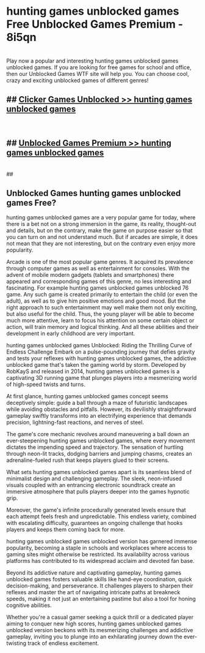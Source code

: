 # hunting games unblocked games  Free Unblocked Games Premium - 8i5qn <br>
<br>
Play now a popular and interesting hunting games unblocked games unblocked games. If you are looking for free games for school and office, then our Unblocked Games WTF site will help you. You can choose cool, crazy and exciting unblocked games of different genres!


## ##  [Clicker Games Unblocked >> hunting games unblocked games](http://freeplayer.one?title=hunting_games_unblocked_games&ref=UGames)
  <br>

##  ## [Unblocked Games Premium >> hunting games unblocked games](http://freeplayer.one?title=hunting_games_unblocked_games&ref=UGames)
  <br>
  ##



## Unblocked Games hunting games unblocked games Free?

hunting games unblocked games are a very popular game for today, where there is a bet not on a strong immersion in the game, its reality, thought-out and details, but on the contrary, make the game on purpose easier so that you can turn on and not understand much. But if arcades are simple, it does not mean that they are not interesting, but on the contrary even enjoy more popularity.

Arcade is one of the most popular game genres. It acquired its prevalence through computer games as well as entertainment for consoles. With the advent of mobile modern gadgets (tablets and smartphones) there appeared and corresponding games of this genre, no less interesting and fascinating. For example hunting games unblocked games unblocked 76 game. Any such game is created primarily to entertain the child (or even the adult), as well as to give him positive emotions and good mood. But the right approach to such entertainment may well make them not only exciting, but also useful for the child. Thus, the young player will be able to become much more attentive, learn to focus his attention on some certain object or action, will train memory and logical thinking. And all these abilities and their development in early childhood are very important.

hunting games unblocked games Unblocked: Riding the Thrilling Curve of Endless Challenge
Embark on a pulse-pounding journey that defies gravity and tests your reflexes with hunting games unblocked games, the addictive unblocked game that's taken the gaming world by storm. Developed by RobKayS and released in 2014, hunting games unblocked games is a captivating 3D running game that plunges players into a mesmerizing world of high-speed twists and turns.

At first glance, hunting games unblocked games concept seems deceptively simple: guide a ball through a maze of futuristic landscapes while avoiding obstacles and pitfalls. However, its devilishly straightforward gameplay swiftly transforms into an electrifying experience that demands precision, lightning-fast reactions, and nerves of steel.

The game's core mechanic revolves around maneuvering a ball down an ever-steepening hunting games unblocked games, where every movement dictates the impending speed and trajectory. The sensation of hurtling through neon-lit tracks, dodging barriers and jumping chasms, creates an adrenaline-fueled rush that keeps players glued to their screens.

What sets hunting games unblocked games apart is its seamless blend of minimalist design and challenging gameplay. The sleek, neon-infused visuals coupled with an entrancing electronic soundtrack create an immersive atmosphere that pulls players deeper into the games hypnotic grip.

Moreover, the game's infinite procedurally generated levels ensure that each attempt feels fresh and unpredictable. This endless variety, combined with escalating difficulty, guarantees an ongoing challenge that hooks players and keeps them coming back for more.

hunting games unblocked games unblocked version has garnered immense popularity, becoming a staple in schools and workplaces where access to gaming sites might otherwise be restricted. Its availability across various platforms has contributed to its widespread acclaim and devoted fan base.

Beyond its addictive nature and captivating gameplay, hunting games unblocked games fosters valuable skills like hand-eye coordination, quick decision-making, and perseverance. It challenges players to sharpen their reflexes and master the art of navigating intricate paths at breakneck speeds, making it not just an entertaining pastime but also a tool for honing cognitive abilities.

Whether you're a casual gamer seeking a quick thrill or a dedicated player aiming to conquer new high scores, hunting games unblocked games unblocked version beckons with its mesmerizing challenges and addictive gameplay, inviting you to plunge into an exhilarating journey down the ever-twisting track of endless excitement.